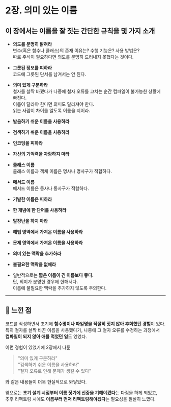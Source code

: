 # 2장. 의미 있는 이름

## 이 장에서는 이름을 잘 짓는 간단한 규칙을 몇 가지 소개

- **의도를 분명히 밝혀라**  
  변수(혹은 함수나 클래스)의 존재 이유는? 수행 기능은? 사용 방법은?  
  따로 주석이 필요하다면 의도를 분명히 드러내지 못했다는 것이다.

- **그릇된 정보를 피하라**  
  코드에 그릇된 단서를 남겨서는 안 된다.

- **의미 있게 구분하라**  
  철자를 살짝 바꿨다가 나중에 철자 오류를 고치는 순간 컴파일이 불가능한 상황에 빠진다.  
  이름이 달라야 한다면 의미도 달라져야 한다.  
  읽는 사람이 차이를 알도록 이름을 지어라.

- **발음하기 쉬운 이름을 사용하라**

- **검색하기 쉬운 이름을 사용하라**

- **인코딩을 피하라**

- **자신의 기억력을 자랑하지 마라**

- **클래스 이름**  
  클래스 이름과 객체 이름은 명사나 명사구가 적합하다.

- **메서드 이름**  
  메서드 이름은 동사나 동사구가 적합하다.

- **기발한 이름은 피하라**

- **한 개념에 한 단어를 사용하라**

- **말장난을 하지 마라**

- **해법 영역에서 가져온 이름을 사용하라**

- **문제 영역에서 가져온 이름을 사용하라**

- **의미 있는 맥락을 추가하라**

- **불필요한 맥락을 없애라**

- 일반적으로는 **짧은 이름이 긴 이름보다 좋다.**  
  단, 의미가 분명한 경우에 한해서다.  
  이름에 불필요한 맥락을 추가하지 않도록 주의한다.

---

## 💭 느낀 점

코드를 작성하면서 초기에 **함수명이나 파일명을 적절히 짓지 않아 후회했던 경험**이 있다.  
특히 철자를 살짝 바꾼 이름을 사용했다가, 나중에 그 철자 오류를 수정하는 과정에서  
**컴파일이 되지 않아 애를 먹었던 일**도 있었다.

이런 경험이 있었기에 2장에서 다룬  
> "의미 있게 구분하라"  
> "검색하기 쉬운 이름을 사용하라"  
> "철자 오류로 인해 문제가 생길 수 있다"  

와 같은 내용들이 더욱 현실적으로 와닿았다.

앞으로는 **초기 설계 시점부터 이름 짓기에 신중을 기해야겠다**는 다짐을 하게 되었고,  
추후 리팩토링 시에도 **이름부터 먼저 리팩토링해야겠다**는 필요성을 절실히 느꼈다.

